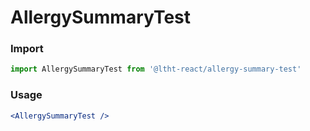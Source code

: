 
# AllergySummaryTest

<!-- STORY -->

### Import

```js
import AllergySummaryTest from '@ltht-react/allergy-summary-test'
```

### Usage

```jsx
<AllergySummaryTest />
```
  